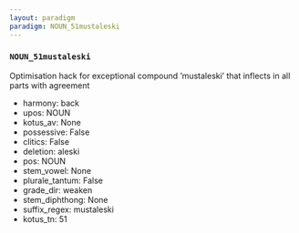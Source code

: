 ```yaml
---
layout: paradigm
paradigm: NOUN_51mustaleski
---
```

### ` NOUN_51mustaleski `

Optimisation hack for exceptional compound ’mustaleski’ that inflects in all parts with agreement
* harmony: back
* upos: NOUN
* kotus_av: None
* possessive: False
* clitics: False
* deletion: aleski
* pos: NOUN
* stem_vowel: None
* plurale_tantum: False
* grade_dir: weaken
* stem_diphthong: None
* suffix_regex: mustaleski
* kotus_tn: 51
